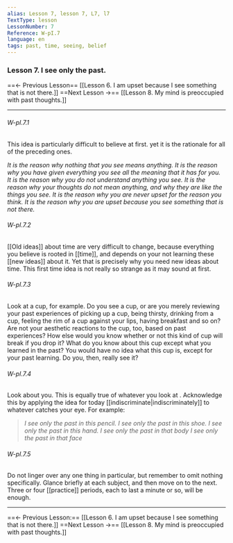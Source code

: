 ```yaml
---
alias: Lesson 7, lesson 7, L7, l7
TextType: lesson
LessonNumber: 7
Reference: W-pI.7
language: en
tags: past, time, seeing, belief
---
```


### Lesson 7. I see only the past.


==<- Previous Lesson== [[Lesson 6. I am upset because I see something that is not there.]]
==Next Lesson ->== [[Lesson 8. My mind is preoccupied with past thoughts.]]
***
###### W-pI.7.1
This idea is particularly difficult to believe at first. yet it is the rationale for all of the preceding ones.

_It is the reason why nothing that you see means anything.
It is the reason why you have given everything you see all the meaning that it has for you.
It is the reason why you do not understand anything you see.
It is the reason why your thoughts do not mean anything, and why they are like the things you see.
It is the reason why you are never upset for the reason you think.
It is the reason why you are upset because you see something that is not there._

###### W-pI.7.2
[[Old ideas]] about time are very difficult to change, because everything you believe is rooted in [[time]], and depends on your not learning these [[new ideas]] about it. Yet that is precisely why you need new ideas about time. This first time idea is not really so strange as it may sound at first.

###### W-pI.7.3
Look at a cup, for example. Do you see a cup, or are you merely reviewing your past experiences of picking up a cup, being thirsty, drinking from a cup, feeling the rim of a cup against your lips, having breakfast and so on? Are not your aesthetic reactions to the cup, too, based on past experiences? How else would you know whether or not this kind of cup will break if you drop it? What do you know about this cup except what you learned in the past? You would have no idea what this cup is, except for your past learning. Do you, then, really see it?

###### W-pI.7.4
Look about you. This is equally true of whatever you look at . Acknowledge this by applying the idea for today [[indiscriminate|indiscriminately]] to whatever catches your eye. For example:

>_I see only the past in this pencil.
>I see only the past in this shoe.
>I see only the past in this hand.
>I see only the past in that body
>I see only the past in that face_

###### W-pI.7.5
Do not linger over any one thing in particular, but remember to omit nothing specifically. Glance briefly at each subject, and then move on to the next. Three or four [[practice]] periods, each to last a minute or so, will be enough.

***

==<- Previous Lesson:== [[Lesson 6. I am upset because I see something that is not there.]]
==Next Lesson ->== [[Lesson 8. My mind is preoccupied with past thoughts.]]

